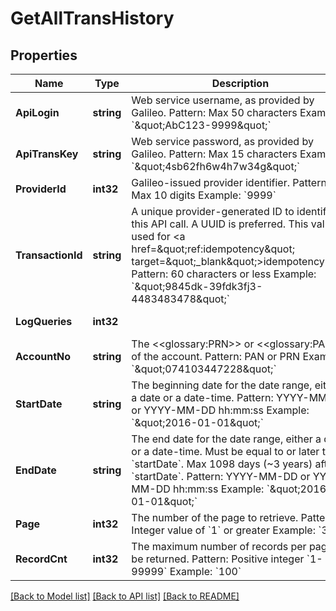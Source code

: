# GetAllTransHistory

## Properties
Name | Type | Description | Notes
------------ | ------------- | ------------- | -------------
**ApiLogin** | **string** | Web service username, as provided by Galileo. Pattern: Max 50 characters Example: &#x60;\&quot;AbC123-9999\&quot;&#x60; | [optional] [default to AbC123-9999]
**ApiTransKey** | **string** | Web service password, as provided by Galileo. Pattern: Max 15 characters Example: &#x60;\&quot;4sb62fh6w4h7w34g\&quot;&#x60; | [optional] [default to 4sb62fh6w4h7w34g]
**ProviderId** | **int32** | Galileo-issued provider identifier. Pattern: Max 10 digits Example: &#x60;9999&#x60; | [optional] [default to 9999]
**TransactionId** | **string** | A unique provider-generated ID to identify this API call. A UUID is preferred. This value is used for &lt;a href&#x3D;\&quot;ref:idempotency\&quot; target&#x3D;\&quot;_blank\&quot;&gt;idempotency&lt;/a&gt;. Pattern: 60 characters or less Example: &#x60;\&quot;9845dk-39fdk3fj3-4483483478\&quot;&#x60; | [default to 123e4567-e89b-12d3-a456-426614174000]
**LogQueries** | **int32** |  | [optional] [default to LOG_QUERIES.0_]
**AccountNo** | **string** | The &lt;&lt;glossary:PRN&gt;&gt; or &lt;&lt;glossary:PAN&gt;&gt; of the account. Pattern: PAN or PRN Example: &#x60;\&quot;074103447228\&quot;&#x60; | [default to 074103447228]
**StartDate** | **string** | The beginning date for the date range, either a date or a date-time. Pattern: YYYY-MM-DD or YYYY-MM-DD hh:mm:ss Example: &#x60;\&quot;2016-01-01\&quot;&#x60; | [default to null]
**EndDate** | **string** | The end date for the date range, either a date or a date-time. Must be equal to or later than &#x60;startDate&#x60;. Max 1098 days (~3 years) after &#x60;startDate&#x60;.  Pattern: YYYY-MM-DD or YYYY-MM-DD hh:mm:ss Example: &#x60;\&quot;2016-01-01\&quot;&#x60; | [default to Fri Jan 01 00:00:00 GMT 2016]
**Page** | **int32** | The number of the page to retrieve. Pattern: Integer value of &#x60;1&#x60; or greater Example: &#x60;3&#x60; | [optional] [default to 1]
**RecordCnt** | **int32** | The maximum number of records per page to be returned. Pattern: Positive integer &#x60;1-99999&#x60; Example: &#x60;100&#x60; | [optional] [default to null]

[[Back to Model list]](../README.md#documentation-for-models) [[Back to API list]](../README.md#documentation-for-api-endpoints) [[Back to README]](../README.md)

